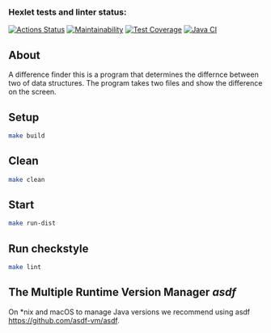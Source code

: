### Hexlet tests and linter status:
[![Actions Status](https://github.com/in0mad/java-project-71/actions/workflows/hexlet-check.yml/badge.svg)](https://github.com/in0mad/java-project-71/actions)
[![Maintainability](https://api.codeclimate.com/v1/badges/b818828c6757fde20bbc/maintainability)](https://codeclimate.com/github/in0mad/java-project-71/maintainability)
[![Test Coverage](https://api.codeclimate.com/v1/badges/b818828c6757fde20bbc/test_coverage)](https://codeclimate.com/github/in0mad/java-project-71/test_coverage)
[![Java CI](https://github.com/github.com/in0mad/java-project-71/actions/workflows/java-CI.yml/badge.svg)](https://github.com/in0mad/java-project-71/actions)

## About
A difference finder this is a program that determines the differnce between two of data structures. The program takes two files and show the difference on the screen.

## Setup

```bash
make build
```

## Clean

```bash
make clean
```

## Start

```bash
make run-dist
```

## Run checkstyle

```bash
make lint
```

## The Multiple Runtime Version Manager *asdf*

On *nix and macOS to manage Java versions we recommend using asdf https://github.com/asdf-vm/asdf.
